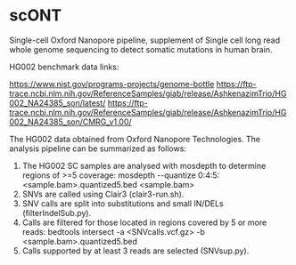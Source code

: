 # scONT
Single-cell Oxford Nanopore pipeline, supplement of Single cell long read whole genome sequencing to detect somatic mutations in human brain.

HG002 benchmark data links:

https://www.nist.gov/programs-projects/genome-bottle
https://ftp-trace.ncbi.nlm.nih.gov/ReferenceSamples/giab/release/AshkenazimTrio/HG002_NA24385_son/latest/
https://ftp-trace.ncbi.nlm.nih.gov/ReferenceSamples/giab/release/AshkenazimTrio/HG002_NA24385_son/CMRG_v1.00/


The HG002 data obtained from Oxford Nanopore Technologies. The analysis pipeline can be summarized as follows:
  1. The HG002 SC samples are analysed with mosdepth to determine regions of >=5 coverage:
       mosdepth --quantize 0:4:5:  <sample.bam>.quantized5.bed <sample.bam>        
  2. SNVs are called using Clair3 (clair3-run.sh).
  3. SNV calls are split into substitutions and small IN/DELs (filterIndelSub.py).
  4. Calls are filtered for those located in regions covered by 5 or more reads:
       bedtools intersect -a <SNVcalls.vcf.gz> -b <sample.bam>.quantized5.bed
  6. Calls supported by at least 3 reads are selected (SNVsup.py). 
